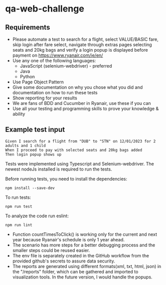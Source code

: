 # qa-web-challenge
## Requirements
- Please automate a test to search for a flight, select VALUE/BASIC fare, skip login after fare select, navigate through extras pages selecting seats and 20kg bags and verify a login popup is displayed before payment on https://www.ryanair.com/ie/en/
- Use any one of the following languages:
  - JavaScript (selenium-webdriver) - preferred
  - Java
  - Python
- Use Page Object Pattern
- Give some documentation on why you chose what you did and documentation on how to run these tests
- Show reporting for your results
- We are fans of BDD and Cucumber in Ryanair, use these if you can
- Use all your testing and programming skills to prove your knowledge & ability

## Example test input
```
Given I search for a flight from "DUB" to "STN" on 12/01/2023 for 2 adults and 1 child
When I proceed to pay with selected seats and 20kg bags added
Then login popup shows up
```



Tests were implemented using Typescript and Selenium-webdriver.
The newest nodeJs installed is required to run the tests.

Before running tests, you need to install the dependencies:
```
npm install --save-dev
```
To run tests:
```
npm run test
```
To analyze the code run eslint:
```
npm run lint
```

* Function countTimesToClick() is working only for the current and next year because Ryanair's schedule is only 1 year ahead.
* The scenario has more steps for a better debugging process and the smaller steps could be reused easier.
* The env file is separately created in the GitHub workflow from the provided github's secrets to assure data security.
* The reports are generated using different formats(xml, txt, html, json) in the "/reports" folder, which can be gathered and imported to visualization tools.
In the future version, I would handle the popups.
